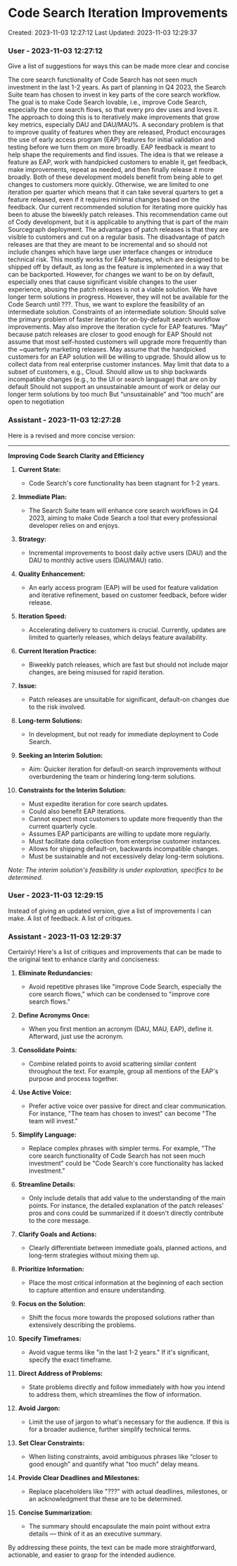 # Code Search Iteration Improvements

Created: 2023-11-03 12:27:12
Last Updated: 2023-11-03 12:29:37

### User - 2023-11-03 12:27:12

Give a list of suggestions for ways this can be made more clear and concise

The core search functionality of Code Search has not seen much investment in the last 1-2 years. As part of planning in Q4 2023, the Search Suite team has chosen to invest in key parts of the core search workflow. The goal is to make Code Search lovable, i.e., improve Code Search, especially the core search flows, so that every pro dev uses and loves it. The approach to doing this is to iteratively make improvements that grow key metrics, especially DAU and DAU/MAU%. 
A secondary problem is that to improve quality of features when they are released, Product encourages the use of early access program (EAP) features for initial validation and testing before we turn them on more broadly. EAP feedback is meant to help shape the requirements and find issues. The idea is that we release a feature as EAP, work with handpicked customers to enable it, get feedback, make improvements, repeat as needed, and then finally release it more broadly.
Both of these development models benefit from being able to get changes to customers more quickly. Otherwise, we are limited to one iteration per quarter which means that it can take several quarters to get a feature released, even if it requires minimal changes based on the feedback. 
Our current recommended solution for iterating more quickly has been to abuse the biweekly patch releases. This recommendation came out of Cody development, but it is applicable to anything that is part of the main Sourcegraph deployment. The advantages of patch releases is that they are visible to customers and cut on a regular basis. The disadvantage of patch releases are that they are meant to be incremental and so should not include changes which have large user interface changes or introduce technical risk. 
This mostly works for EAP features, which are designed to be shipped off by default, as long as the feature is implemented in a way that can be backported. However, for changes we want to be on by default, especially ones that cause significant visible changes to the user experience, abusing the patch releases is not a viable solution. 
We have longer term solutions in progress. However, they will not be available for the Code Search until ???. Thus, we want to explore the feasibility of an intermediate solution.
Constraints of an intermediate solution:
Should solve the primary problem of faster iteration for on-by-default search workflow improvements. 
May also improve the iteration cycle for EAP features.
“May” because patch releases are closer to good enough for EAP
Should not assume that most self-hosted customers will upgrade more frequently than the ~quarterly marketing releases.
May assume that the handpicked customers for an EAP solution will be willing to upgrade.
Should allow us to collect data from real enterprise customer instances.
May limit that data to a subset of customers, e.g., Cloud.
Should allow us to ship backwards incompatible changes (e.g., to the UI or search language) that are on by default
Should not support an unsustainable amount of work or delay our longer term solutions by too much
But “unsustainable” and “too much” are open to negotiation 


### Assistant - 2023-11-03 12:27:28

Here is a revised and more concise version:

---

**Improving Code Search Clarity and Efficiency**

1. **Current State:**
   - Code Search's core functionality has been stagnant for 1-2 years.

2. **Immediate Plan:**
   - The Search Suite team will enhance core search workflows in Q4 2023, aiming to make Code Search a tool that every professional developer relies on and enjoys.

3. **Strategy:**
   - Incremental improvements to boost daily active users (DAU) and the DAU to monthly active users (DAU/MAU) ratio.

4. **Quality Enhancement:**
   - An early access program (EAP) will be used for feature validation and iterative refinement, based on customer feedback, before wider release.

5. **Iteration Speed:**
   - Accelerating delivery to customers is crucial. Currently, updates are limited to quarterly releases, which delays feature availability.

6. **Current Iteration Practice:**
   - Biweekly patch releases, which are fast but should not include major changes, are being misused for rapid iteration.

7. **Issue:**
   - Patch releases are unsuitable for significant, default-on changes due to the risk involved.

8. **Long-term Solutions:**
   - In development, but not ready for immediate deployment to Code Search.

9. **Seeking an Interim Solution:**
   - Aim: Quicker iteration for default-on search improvements without overburdening the team or hindering long-term solutions.

10. **Constraints for the Interim Solution:**
    - Must expedite iteration for core search updates.
    - Could also benefit EAP iterations.
    - Cannot expect most customers to update more frequently than the current quarterly cycle.
    - Assumes EAP participants are willing to update more regularly.
    - Must facilitate data collection from enterprise customer instances.
    - Allows for shipping default-on, backwards incompatible changes.
    - Must be sustainable and not excessively delay long-term solutions.

*Note: The interim solution's feasibility is under exploration, specifics to be determined.*

### User - 2023-11-03 12:29:15

Instead of giving an updated version, give a list of improvements I can make. A list of feedback. A list of critiques. 

### Assistant - 2023-11-03 12:29:37

Certainly! Here's a list of critiques and improvements that can be made to the original text to enhance clarity and conciseness:

1. **Eliminate Redundancies:**
   - Avoid repetitive phrases like "improve Code Search, especially the core search flows," which can be condensed to "improve core search flows."

2. **Define Acronyms Once:**
   - When you first mention an acronym (DAU, MAU, EAP), define it. Afterward, just use the acronym.

3. **Consolidate Points:**
   - Combine related points to avoid scattering similar content throughout the text. For example, group all mentions of the EAP's purpose and process together.

4. **Use Active Voice:**
   - Prefer active voice over passive for direct and clear communication. For instance, "The team has chosen to invest" can become "The team will invest."

5. **Simplify Language:**
   - Replace complex phrases with simpler terms. For example, "The core search functionality of Code Search has not seen much investment" could be "Code Search's core functionality has lacked investment."

6. **Streamline Details:**
   - Only include details that add value to the understanding of the main points. For instance, the detailed explanation of the patch releases' pros and cons could be summarized if it doesn't directly contribute to the core message.

7. **Clarify Goals and Actions:**
   - Clearly differentiate between immediate goals, planned actions, and long-term strategies without mixing them up.

8. **Prioritize Information:**
   - Place the most critical information at the beginning of each section to capture attention and ensure understanding.

9. **Focus on the Solution:**
   - Shift the focus more towards the proposed solutions rather than extensively describing the problems.

10. **Specify Timeframes:**
    - Avoid vague terms like "in the last 1-2 years." If it's significant, specify the exact timeframe.

11. **Direct Address of Problems:**
    - State problems directly and follow immediately with how you intend to address them, which streamlines the flow of information.

12. **Avoid Jargon:**
    - Limit the use of jargon to what's necessary for the audience. If this is for a broader audience, further simplify technical terms.

13. **Set Clear Constraints:**
    - When listing constraints, avoid ambiguous phrases like “closer to good enough” and quantify what "too much" delay means.

14. **Provide Clear Deadlines and Milestones:**
    - Replace placeholders like "???" with actual deadlines, milestones, or an acknowledgment that these are to be determined.

15. **Concise Summarization:**
    - The summary should encapsulate the main point without extra details — think of it as an executive summary.

By addressing these points, the text can be made more straightforward, actionable, and easier to grasp for the intended audience.


